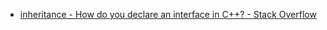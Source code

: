- [inheritance - How do you declare an interface in C++? - Stack Overflow](https://stackoverflow.com/questions/318064/how-do-you-declare-an-interface-in-c)
